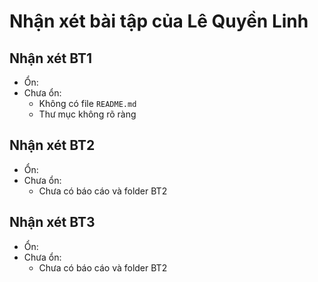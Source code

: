 # Nhận xét bài tập của Lê Quyền Linh

## Nhận xét BT1
- Ổn:  
- Chưa ổn:
  + Không có file `README.md`
  + Thư mục không rõ ràng

## Nhận xét BT2
- Ổn:
- Chưa ổn:
  + Chưa có báo cáo và folder BT2
  
## Nhận xét BT3
- Ổn:
- Chưa ổn:
  + Chưa có báo cáo và folder BT2
